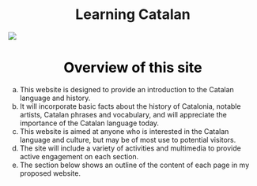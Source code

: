 <h1 align="center">Learning Catalan</h1>


<img src="https://upload.wikimedia.org/wikipedia/commons/thumb/c/ce/Flag_of_Catalonia.svg/640px-Flag_of_Catalonia.svg.png">

<h1 style="color:black;" align="center">Overview of this site</h1>

<ol type= "a">

<li> This website is designed to provide an introduction to the Catalan language and history.</li>
 
<li>It will incorporate basic facts about the history of Catalonia, notable artists, Catalan phrases and vocabulary, and will appreciate the importance of the Catalan language today. </li>

<li>This website is aimed at anyone who is interested in the Catalan language and culture, but may be of most use to potential visitors. </li>

<li>The site will include a variety of activities and multimedia to provide active engagement on each section.</li>

<li>The section below shows an outline of the content of each page in my proposed website.</li></ol>


<body background="unknown.png"></body>



